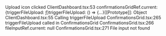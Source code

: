 Upload icon clicked
ClientDashboard.tsx:53 confirmationsGridRef.current: {triggerFileUpload: ƒ}triggerFileUpload: () => {…}[[Prototype]]: Object
ClientDashboard.tsx:55 Calling triggerFileUpload
ConfirmationsGrid.tsx:265 triggerFileUpload called in ConfirmationsGrid
ConfirmationsGrid.tsx:266 fileInputRef.current: null
ConfirmationsGrid.tsx:271 File input not found